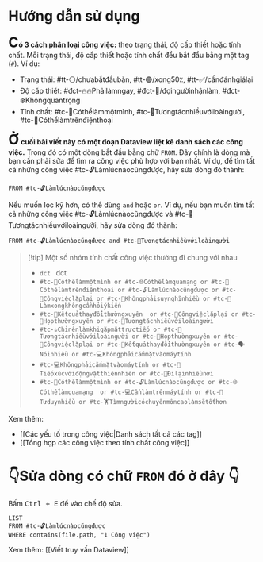 # Hướng dẫn sử dụng
**<font style="font-size: 2em" >C</font>ó 3 cách phân loại công việc:** theo trạng thái, độ cấp thiết hoặc tính chất. Mỗi trạng thái, độ cấp thiết hoặc tính chất đều bắt đầu bằng một tag (`#`). Ví dụ:
- Trạng thái: #tt-⚪/chưabắtđầubàn, #tt-🟢/xong50٪, #tt-✅/cầnđánhgiálại 
- Độ cấp thiết: #đct-🔥🔥Phảilàmngay, #đct-🍃/đợingườinhậnlàm, #đct-❄️Khôngquantrọng 
- Tính chất: #tc-🧍Cóthểlàmmộtmình, #tc-🥳Tươngtácnhiềuvớiloàingười, #tc-📱Cóthểlàmtrênđiệnthoại 

**<font style="font-size: 2em" >Ở</font> cuối bài viết này có một đoạn Dataview liệt kê danh sách các công việc.** Trong đó có một dòng bắt đầu bằng chữ `FROM`. Đây chính là dòng mà bạn cần phải sửa để tìm ra công việc phù hợp với bạn nhất. Ví dụ, để tìm tất cả những công việc #tc-🔓Làmlúcnàocũngđược, hãy sửa dòng đó thành:
```
FROM #tc-🔓Làmlúcnàocũngđược 
```

Nếu muốn lọc kỹ hơn, có thể dùng `and` hoặc `or`. Ví dụ, nếu bạn muốn tìm tất cả những công việc #tc-🔓Làmlúcnàocũngđược và #tc-🥳Tươngtácnhiềuvớiloàingười, hãy sửa dòng đó thành:
```
FROM #tc-🔓Làmlúcnàocũngđược and #tc-🥳Tươngtácnhiềuvớiloàingười
```



> [!tip] Một số nhóm tính chất công việc thường đi chung với nhau
> - `dct ` dct 
> - `#tc-🧍Cóthểlàmmộtmình or #tc-🌐Cóthểlàmquamạng or #tc-📱Cóthểlàmtrênđiệnthoại or #tc-🔓Làmlúcnàocũngđược or #tc-🔁Côngviệclặplại or #tc-🧠Khôngphảisuynghĩnhiều or #tc-💬Làmxongkhôngcầnhỏiýkiến`
> - `#tc-🔁Kếtquảthayđổithườngxuyên  or #tc-🔁Côngviệclặplại or #tc-💬Họpthườngxuyên or #tc-🥳Tươngtácnhiềuvớiloàingười`
> - `#tc-☕Chỉnênlàmkhigặpmặttrựctiếp or #tc-🥳Tươngtácnhiềuvớiloàingười or #tc-💬Họpthườngxuyên or #tc-🔁Côngviệclặplại or #tc-🔁Kếtquảthayđổithườngxuyên or #tc-🗣️Nóinhiều or #tc-💻Khôngphảicắmmặtvàomáytính`
> - `#tc-💻Khôngphảicắmmặtvàomáytính or #tc-🌳Tiếpxúcvớiđộngvậtthiênnhiên or #tc-🚴Đilạinhiềunơi`
> - `#tc-🧍Cóthểlàmmộtmình or #tc-🔓Làmlúcnàocũngđược or #tc-🌐Cóthểlàmquamạng  or #tc-💻Cầnlàmtrênmáytính or #tc-🧠Tưduynhiều or #tc️-🏋️Tìmngườicóchuyênmôncaolàmsẽtốthơn`

Xem thêm: 
- [[Các yếu tố trong công việc|Danh sách tất cả các tag]]
- [[Tổng hợp các công việc theo tính chất công việc]]

# 👇Sửa dòng có chữ `FROM` đó ở đây 👇
Bấm <kbd>Ctrl + E</kbd> để vào chế độ sửa.
```dataview 
LIST 
FROM #tc-🔓Làmlúcnàocũngđược
WHERE contains(file.path, "1 Công việc")
```
Xem thêm: [[Viết truy vấn Dataview]]